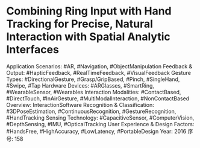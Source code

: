 # Combining Ring Input with Hand  Tracking for Precise, Natural Interaction with Spatial Analytic Interfaces

Application Scenarios: #AR, #Navigation, #ObjectManipulation
Feedback & Output: #HapticFeedback, #RealTimeFeedback, #VisualFeedback
Gesture Types: #DirectionalGesture, #Grasp/GripBased, #Pinch, #SingleHand, #Swipe, #Tap
Hardware Devices: #ARGlasses, #SmartRing, #WearableSensor, #Wearables
Interaction Modalities: #ContactBased, #DirectTouch, #InAirGesture, #MultiModalInteraction, #NonContactBased
Overview: InteractionSoftware
Recognition & Classification: #3DPoseEstimation, #ContinuousRecognition, #GestureRecognition, #HandTracking
Sensing Technology: #CapacitiveSensor, #ComputerVision, #DepthSensing, #IMU, #OpticalTracking
User Experience & Design Factors: #HandsFree, #HighAccuracy, #LowLatency, #PortableDesign
Year: 2016
序号: 158
